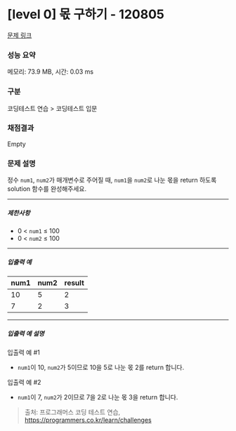# [level 0] 몫 구하기 - 120805 

[문제 링크](https://school.programmers.co.kr/learn/courses/30/lessons/120805) 

### 성능 요약

메모리: 73.9 MB, 시간: 0.03 ms

### 구분

코딩테스트 연습 > 코딩테스트 입문

### 채점결과

Empty

### 문제 설명

<p>정수 <code>num1</code>, <code>num2</code>가 매개변수로 주어질 때,&nbsp;<code>num1</code>을 <code>num2</code>로 나눈 몫을 return 하도록 solution 함수를 완성해주세요.</p>

<hr>

<h5>제한사항</h5>

<ul>
<li>0 &lt; <code>num1</code> ≤ 100</li>
<li>0 &lt; <code>num2</code> ≤ 100</li>
</ul>

<hr>

<h5>입출력 예</h5>
<table class="table">
        <thead><tr>
<th>num1</th>
<th>num2</th>
<th>result</th>
</tr>
</thead>
        <tbody><tr>
<td>10</td>
<td>5</td>
<td>2</td>
</tr>
<tr>
<td>7</td>
<td>2</td>
<td>3</td>
</tr>
</tbody>
      </table>
<hr>

<h5>입출력 예 설명</h5>

<p>입출력 예 #1</p>

<ul>
<li><code>num1</code>이 10, <code>num2</code>가 5이므로 10을 5로 나눈 몫 2를 return 합니다.</li>
</ul>

<p>입출력 예 #2</p>

<ul>
<li><code>num1</code>이 7, <code>num2</code>가 2이므로 7을 2로 나눈 몫 3을 return 합니다.</li>
</ul>


> 출처: 프로그래머스 코딩 테스트 연습, https://programmers.co.kr/learn/challenges